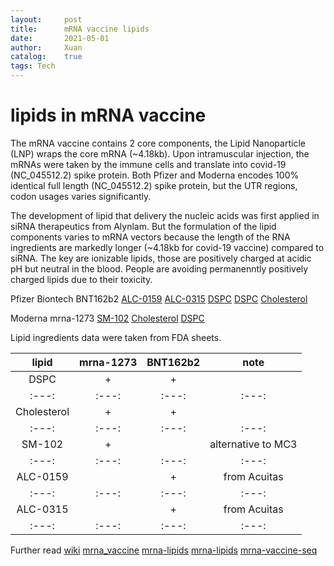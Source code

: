 ```yaml
---
layout:     post
title:      mRNA vaccine lipids
date:       2021-05-01
author:     Xuan
catalog:    true
tags: Tech
---
```


# lipids in mRNA vaccine

The mRNA vaccine contains 2 core components, the Lipid Nanoparticle (LNP) wraps the core mRNA (~4.18kb). Upon  intramuscular injection, the mRNAs were taken by the immune cells and translate into covid-19 (NC_045512.2) spike protein. Both Pfizer and Moderna encodes 100% identical full length (NC_045512.2) spike protein, but the UTR regions, codon usages varies significantly.

The development of lipid that delivery the nucleic acids was first applied in siRNA therapeutics from Alynlam. But the formulation of the lipid components varies to mRNA vectors because the length of the RNA ingredients are markedly longer (~4.18kb for covid-19 vaccine) compared to siRNA. The key are ionizable lipids, those are positively charged at acidic pH but neutral in the blood. People are avoiding permanenntly positively charged lipids due to their toxicity.

Pfizer Biontech BNT162b2
[ALC-0159](https://en.wikipedia.org/wiki/ALC-0159)
[ALC-0315](https://en.wikipedia.org/wiki/ALC-0315)
[DSPC](https://pubchem.ncbi.nlm.nih.gov/compound/1_2-Distearoyl-sn-glycero-3-phosphocholine)
[DSPC](https://en.wikipedia.org/wiki/Distearoylphosphatidylcholine)
[Cholesterol](https://en.wikipedia.org/wiki/Cholesterol)


Moderna mrna-1273
[SM-102](https://en.wikipedia.org/wiki/SM-102)
[Cholesterol](https://en.wikipedia.org/wiki/Cholesterol)
[DSPC](https://pubchem.ncbi.nlm.nih.gov/compound/1_2-Distearoyl-sn-glycero-3-phosphocholine)

Lipid ingredients data were taken from FDA sheets.

| lipid | mrna-1273 | BNT162b2  | note |
| :---: | :---: | :---: |:---: |
| DSPC | + | + |
| :---: | :---: | :---: |:---: |
| Cholesterol | + | + |
| :---: | :---: | :---: |:---: |
| SM-102 | + |  |alternative to MC3 |
| :---: | :---: | :---: |:---: |
| ALC-0159 |  | + |from Acuitas |
| :---: | :---: | :---: |:---: |
| ALC-0315 |  | + |from Acuitas |
| :---: | :---: | :---: | :---: |

Further read
[wiki](https://en.wikipedia.org/wiki/Moderna_COVID-19_vaccine)
[mrna_vaccine](https://www.umassmed.edu/rti/therapeutics/Coronavirus/covid-19-mrna-vaccines/)
[mrna-lipids](https://blogs.sciencemag.org/pipeline/archives/2021/01/11/rna-vaccines-and-their-lipids)
[mrna-lipids](https://cen.acs.org/pharmaceuticals/drug-delivery/Without-lipid-shells-mRNA-vaccines/99/i8)
[mrna-vaccine-seq](https://pubs.acs.org/doi/10.1021/acscentsci.1c00197)

